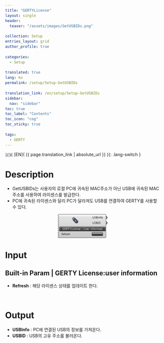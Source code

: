 ```yaml
---
title: "GERTYLicense"
layout: single
header:
  teaser: "/assets/images/GetUSBIDs.png"

collection: Setup
entries_layout: grid
author_profile: true

categories:
  - Setup

translated: true
lang: ko
permalink: /setup/Setup-GetUSBIDs

translation_link: /en/setup/Setup-GetUSBIDs
sidebar:
  nav: "sidebar"
toc: true
toc_label: "Contents"
toc_icon: "cog"
toc_sticky: true

tags: 
  - GERTY
---
```


:us_outlying_islands: [EN]( {{ page.translation_link | absolute_url }} ){: .lang-switch }

# Description

* GetUSBIDs는 사용자의 로컬 PC에 귀속된 MAC주소가 아닌 USB에 귀속된 MAC주소를 사용하여 라이센스를 발급한다.
* PC에 귀속된 라이센스와 달리 PC가 달라져도 USB를 연결하여 GERTY를 사용할 수 있다.

<p align="center">  <img src="/assets/images/GetUSBIDs.png" align="center" width="32%"></p>

# Input
## Built-in Param | GERTY License:user information

* **Refresh** : 해당 라이센스 상태를 업데이트 한다.

<br>

# Output

* **USBInfo** : PC에 연결된 USB의 정보를 가져온다. 
* **USBID** : USB의 고유 주소를 불러온다. 
